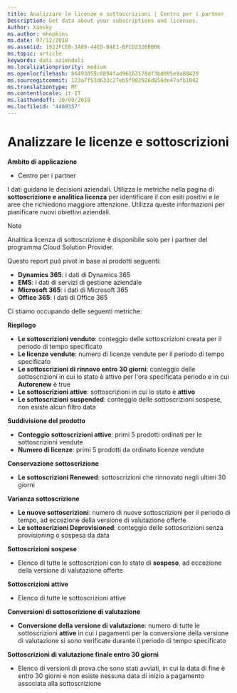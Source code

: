 ```yaml
---
title: Analizzare le licenze e sottoscrizioni | Centro per i partner
Description: Get data about your subscriptions and licenses.
Author: Xansky
ms.author: mhopkins
ms.date: 07/12/2018
ms.assetid: 1922FCE8-3A89-44ED-B4E1-BFCD2326BB06
ms.topic: article
keywords: dati aziendali
ms.localizationpriority: medium
ms.openlocfilehash: 86493059c6894fad96163178df3bd095e9a88420
ms.sourcegitcommit: 123a7f53d633c27eb5f982926d856de47afb1042
ms.translationtype: MT
ms.contentlocale: it-IT
ms.lasthandoff: 10/09/2018
ms.locfileid: "4489357"
---
```

# <a name="analyze-subscriptions-and-licenses"></a>Analizzare le licenze e sottoscrizioni 

**Ambito di applicazione**

- Centro per i partner

I dati guidano le decisioni aziendali. Utilizza le metriche nella pagina di **sottoscrizione e analitica licenza** per identificare il con esiti positivi e le aree che richiedono maggiore attenzione. Utilizza queste informazioni per pianificare nuovi obiettivi aziendali.

> [!NOTE]
> Analitica licenza di sottoscrizione è disponibile solo per i partner del programma Cloud Solution Provider.


Questo report può pivot in base ai prodotti seguenti:

 - **Dynamics 365**: i dati di Dynamics 365  
 - **EMS**: i dati di servizi di gestione aziendale  
 - **Microsoft 365**: i dati di Microsoft 365  
 - **Office 365**: i dati di Office 365  


Ci stiamo occupando delle seguenti metriche:

**Riepilogo**  
 - **Le sottoscrizioni venduto**: conteggio delle sottoscrizioni creata per il periodo di tempo specificato  
 - **Le licenze vendute**: numero di licenze vendute per il periodo di tempo specificato   
 - **Le sottoscrizioni di rinnovo entro 30 giorni**: conteggio delle sottoscrizioni in cui lo stato è attivo per l'ora specificata periodo e in cui **Autorenew** è true
 - **Le sottoscrizioni attive**: sottoscrizioni in cui lo stato è **attivo**  
 - **Le sottoscrizioni suspended**: conteggio delle sottoscrizioni sospese, non esiste alcun filtro data  

**Suddivisione del prodotto**  
 - **Conteggio sottoscrizioni attive**: primi 5 prodotti ordinati per le sottoscrizioni vendute  
 - **Numero di licenze**: primi 5 prodotti da ordinato licenze vendute

**Conservazione sottoscrizione**
 - **Le sottoscrizioni Renewed**: sottoscrizioni che rinnovato negli ultimi 30 giorni  

**Varianza sottoscrizione**  
 - **Le nuove sottoscrizioni**: numero di nuove sottoscrizioni per il periodo di tempo, ad eccezione della versione di valutazione offerte  
 - **Le sottoscrizioni Deprovisioned**: conteggio delle sottoscrizioni senza provisioning o sospesa da data  

**Sottoscrizioni sospese**  
 - Elenco di tutte le sottoscrizioni con lo stato di **sospeso**, ad eccezione della versione di valutazione offerte  
  
**Sottoscrizioni attive**
 - Elenco di tutte le sottoscrizioni attive  

**Conversioni di sottoscrizione di valutazione**  
 - **Conversione della versione di valutazione**: numero di tutte le sottoscrizioni **attive** in cui i pagamenti per la conversione della versione di valutazione si sono verificate durante il periodo di tempo specificato  

**Sottoscrizioni di valutazione finale entro 30 giorni**  
 - Elenco di versioni di prova che sono stati avviati, in cui la data di fine è entro 30 giorni e non esiste nessuna data di inizio a pagamento associata alla sottoscrizione  

  